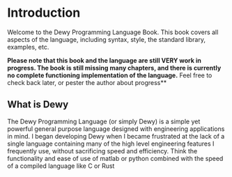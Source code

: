 # Introduction

Welcome to the Dewy Programming Language Book. This book covers all aspects of the language, including syntax, style, the standard library, examples, etc. 

**Please note that this book and the language are still VERY work in progress. The book is still missing many chapters, and there is currently no complete functioning implementation of the language.** Feel free to check back later, or pester the author about progress**

## What is Dewy

The Dewy Programming Language (or simply Dewy) is a simple yet powerful general purpose language designed with engineering applications in mind. I began developing Dewy when I became frustrated at the lack of a single language containing many of the high level engineering features I frequently use, without sacrificing speed and efficiency. Think the functionality and ease of use of matlab or python combined with the speed of a compiled language like C or Rust